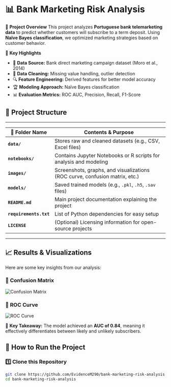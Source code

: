 # 📊 Bank Marketing Risk Analysis

🚀 **Project Overview**
This project analyzes **Portuguese bank telemarketing data** to predict whether customers will subscribe to a term deposit. Using **Naïve Bayes classification**, we optimized marketing strategies based on customer behavior.

📌 **Key Highlights**
- 🏦 **Data Source:** Bank direct marketing campaign dataset (Moro et al., 2014)
- 🧹 **Data Cleaning:** Missing value handling, outlier detection
- 🔍 **Feature Engineering:** Derived features for better model accuracy
- 🏆 **Modeling Approach:** Naïve Bayes classification
- 📊 **Evaluation Metrics:** ROC AUC, Precision, Recall, F1-Score

## 📂 Project Structure
---
| 📂 Folder Name  | Contents & Purpose |
|----------------|-------------------|
| **`data/`** | Stores raw and cleaned datasets (e.g., CSV, Excel files) |
| **`notebooks/`** | Contains Jupyter Notebooks or R scripts for analysis and modeling |
| **`images/`** | Screenshots, graphs, and visualizations (ROC curve, confusion matrix, etc.) |
| **`models/`** | Saved trained models (e.g., `.pkl`, `.h5`, `.sav` files) |
| **`README.md`** | Main project documentation explaining the project |
| **`requirements.txt`** | List of Python dependencies for easy setup |
| **`LICENSE`** | (Optional) Licensing information for open-source projects |

---
## 📈 Results & Visualizations
Here are some key insights from our analysis:

### 🔹 **Confusion Matrix**
![Confusion Matrix](images/confusion_matrix.png)

### 🔹 **ROC Curve**
![ROC Curve](images/roc_curve.png)

📌 **Key Takeaway:** The model achieved an **AUC of 0.84**, meaning it effectively differentiates between likely and unlikely subscribers.

## 🔧 How to Run the Project
### 1️⃣ Clone this Repository
```sh
git clone https://github.com/EvidenceM290/bank-marketing-risk-analysis.git
cd bank-marketing-risk-analysis
